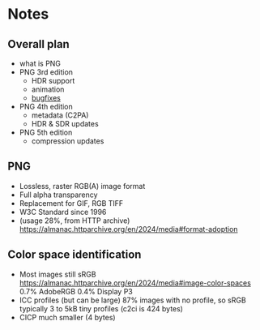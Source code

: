# Notes

## Overall plan

- what is PNG
- PNG 3rd edition
    - HDR support
    - animation
    - [bugfixes](https://www.w3.org/TR/png-3/#changes-20031110)
- PNG 4th edition
    - metadata (C2PA)
    - HDR & SDR updates
- PNG 5th edition
    - compression updates

## PNG

- Lossless, raster RGB(A) image format
- Full alpha transparency
- Replacement for GIF, RGB TIFF
- W3C Standard since 1996
- (usage 28%, from HTTP archive) https://almanac.httparchive.org/en/2024/media#format-adoption


## Color space identification

- Most images still sRGB https://almanac.httparchive.org/en/2024/media#image-color-spaces
    0.7% AdobeRGB
    0.4% Display P3
- ICC profiles (but can be large)
    87% images with no profile, so sRGB
    typically 3 to 5kB
    tiny profiles (c2ci is 424 bytes)
- CICP much smaller
    (4 bytes)
